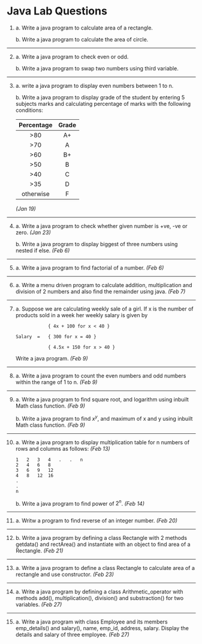 # Java Lab Questions

1.  a. Write a java program to calculate area of a rectangle.

    b. Write a java program to calculate the area of circle.

---

2.  a. Write a java program to check even or odd.

    b. Write a java program to swap two numbers using third variable.

---

3.  a. write a java program to display even numbers between 1 to n.

    b. Write a java program to display grade of the student by entering 5 subjects marks and calculating percentage of marks with the following conditions:

    | Percentage | Grade |
    | :--------: | :---: |
    |    >80     |  A+   |
    |    >70     |   A   |
    |    >60     |  B+   |
    |    >50     |   B   |
    |    >40     |   C   |
    |    >35     |   D   |
    | otherwise  |   F   |

    _(Jan 19)_

---

4.  a. Write a java program to check whether given number is +ve, -ve or zero. _(Jan 23)_

    b. Write a java program to display biggest of three numbers using nested if else. _(Feb 6)_

---

5.  a. Write a java program to find factorial of a number. _(Feb 6)_

---

6.  a. Write a menu driven program to calculate addition, multiplication and division of 2 numbers and also find the remainder using java. _(Feb 7)_

---

7.  a. Suppose we are calculating weekly sale of a girl. If x is the number of products sold in a week her weekly salary is given by

                    { 4x + 100 for x < 40 }

        Salary  =   { 300 for x = 40 }

                    { 4.5x + 150 for x > 40 }

    Write a java program. _(Feb 9)_

---

8.  a. Write a java program to count the even numbers and odd numbers within the range of 1 to n. _(Feb 9)_

---

9.  a. Write a java program to find square root, and logarithm using inbuilt Math class function. _(Feb 9)_

    b. Write a java program to find $x^y$, and maximum of x and y using inbuilt Math class function. _(Feb 9)_

---

10. a. Write a java program to display multiplication table for n numbers of rows and columns as follows: _(Feb 13)_

        1   2   3   4   .   .   n
        2   4   6   8   
        3   6   9   12  
        4   8   12  16  
        .  
        .
        n
    b. Write a java program to find power of $2^n$. _(Feb 14)_


--- 

11. a. Writw a program to find reverse of an integer number. _(Feb 20)_

---

12. b. Write a java program by defining a class Rectangle with 2 methods getdata() and rectArea() and instantiate with an object to find area of a Rectangle. _(Feb 21)_

---

13. a. Write a java program to define a class Rectangle to calculate area of a rectangle and use constructor. _(Feb 23)_

---

14. a. Write a java program by defining a class Arithmetic_operator with methods add(), multiplication(),
division() and substraction() for two variables. _(Feb 27)_

---

15. a. Write a java program with class Employee
and its members emp_details() and salary(), name, emp_id, address, salary. Display the details and salary of three employee. _(Feb 27)_